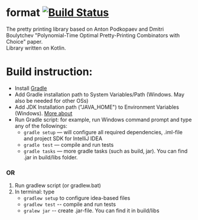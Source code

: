 # format [![Build Status](https://travis-ci.org/prettyPrinting/format.svg?branch=master)](https://travis-ci.org/prettyPrinting/format)

The pretty printing library based on Anton Podkopaev and Dmitri Boulytchev "Polynomial-Time Optimal Pretty-Printing Combinators with Choice" paper.  
Library written on Kotlin.  
  
# Build instruction:

* Install [Gradle](https://gradle.org)
* Add Gradle installation path to System Variables/Path (Windows. May also be needed for other OSs)
* Add JDK Installation path ("JAVA_HOME") to Environment Variables (Windows). [More about](http://docs.oracle.com/cd/E19182-01/820-7851/inst_cli_jdk_javahome_t/index.html)
* Run Gradle script: for example, run Windows command prompt and type any of the followings:
    - `gradle setup` — will configure all required dependencies, .iml-file and project SDK for IntelliJ IDEA
    - `gradle test` — compile and run tests
    - `gradle tasks` — more gradle tasks (such as build, jar). You can find .jar in build/libs folder.


### OR
1. Run gradlew script (or gradlew.bat)
2. In terminal: type
    - `gradlew setup` to configure idea-based files
    - `gradlew test` -- compile and run tests
    - `gralew jar` -- create .jar-file. You can find it in build/libs
